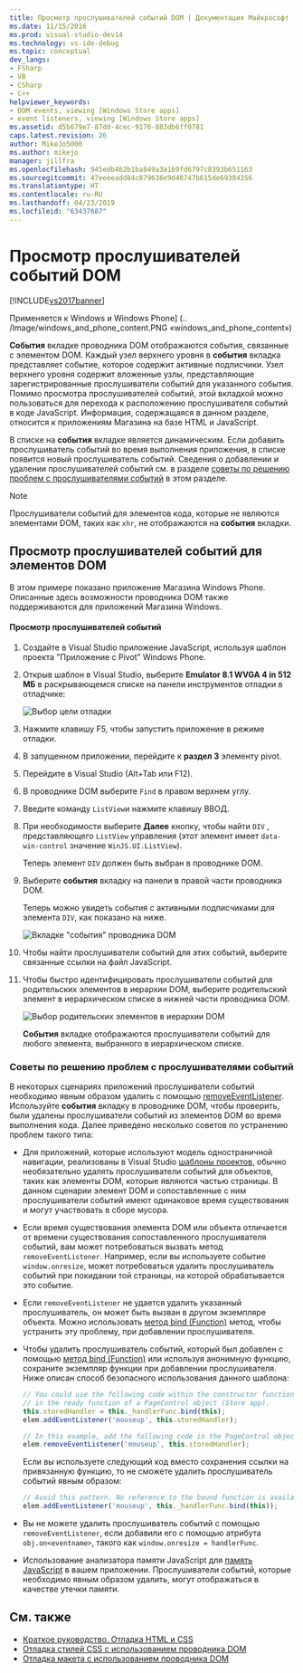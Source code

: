 ```yaml
---
title: Просмотр прослушивателей событий DOM | Документация Майкрософт
ms.date: 11/15/2016
ms.prod: visual-studio-dev14
ms.technology: vs-ide-debug
ms.topic: conceptual
dev_langs:
- FSharp
- VB
- CSharp
- C++
helpviewer_keywords:
- DOM events, viewing [Windows Store apps]
- event listeners, viewing [Windows Store apps]
ms.assetid: d5b679e7-87dd-4cec-9176-883db6ff0781
caps.latest.revision: 26
author: MikeJo5000
ms.author: mikejo
manager: jillfra
ms.openlocfilehash: 945edb462b1ba849a3a1b9fd6797c8393b651163
ms.sourcegitcommit: 47eeeeadd84c879636e9d48747b615de69384356
ms.translationtype: HT
ms.contentlocale: ru-RU
ms.lasthandoff: 04/23/2019
ms.locfileid: "63437687"
---
```

# <a name="view-dom-event-listeners"></a>Просмотр прослушивателей событий DOM
[!INCLUDE[vs2017banner](../includes/vs2017banner.md)]

Применяется к Windows и Windows Phone] (.. /Image/windows_and_phone_content.PNG «windows_and_phone_content»)

 **События** вкладке проводника DOM отображаются события, связанные с элементом DOM. Каждый узел верхнего уровня в **события** вкладка представляет событие, которое содержит активные подписчики. Узел верхнего уровня содержит вложенные узлы, представляющие зарегистрированные прослушиватели событий для указанного события. Помимо просмотра прослушивателей событий, этой вкладкой можно пользоваться для перехода к расположению прослушивателя событий в коде JavaScript. Информация, содержащаяся в данном разделе, относится к приложениям Магазина на базе HTML и JavaScript.

 В списке на **события** вкладке является динамическим. Если добавить прослушиватель событий во время выполнения приложения, в списке появится новый прослушиватель событий. Сведения о добавлении и удалении прослушивателей событий см. в разделе [советы по решению проблем с прослушивателями событий](#Tips) в этом разделе.

> [!NOTE]
> Прослушиватели событий для элементов кода, которые не являются элементами DOM, таких как `xhr`, не отображаются на **события** вкладки.

## <a name="view-event-listeners-for-dom-elements"></a>Просмотр прослушивателей событий для элементов DOM
 В этом примере показано приложение Магазина Windows Phone. Описанные здесь возможности проводника DOM также поддерживаются для приложений Магазина Windows.

#### <a name="to-view-event-listeners"></a>Просмотр прослушивателей событий

1. Создайте в Visual Studio приложение JavaScript, используя шаблон проекта "Приложение с Pivot" Windows Phone.

2. Открыв шаблон в Visual Studio, выберите **Emulator 8.1 WVGA 4 in 512 МБ** в раскрывающемся списке на панели инструментов отладки в отладчике:

     ![Выбор цели отладки](../debugger/media/js-dom-debug-target-emu.png "JS_DOM_Debug_Target_Emu")

3. Нажмите клавишу F5, чтобы запустить приложение в режиме отладки.

4. В запущенном приложении, перейдите к **раздел 3** элементу pivot.

5. Перейдите в Visual Studio (Alt+Tab или F12).

6. В проводнике DOM выберите `Find` в правом верхнем углу.

7. Введите команду `ListView`и нажмите клавишу ВВОД.

8. При необходимости выберите **Далее** кнопку, чтобы найти `DIV` , представляющего `ListView` управления (этот элемент имеет `data-win-control` значение `WinJS.UI.ListView`).

     Теперь элемент `DIV` должен быть выбран в проводнике DOM.

9. Выберите **события** вкладку на панели в правой части проводника DOM.

     Теперь можно увидеть события с активными подписчиками для элемента `DIV`, как показано на ниже.

     ![Вкладке "события" проводника DOM](../debugger/media/js-dom-events.png "JS_DOM_Events")

10. Чтобы найти прослушиватели событий для этих событий, выберите связанные ссылки на файл JavaScript.

11. Чтобы быстро идентифицировать прослушиватели событий для родительских элементов в иерархии DOM, выберите родительский элемент в иерархическом списке в нижней части проводника DOM.

     ![Выбор родительских элементов в иерархии DOM](../debugger/media/js-dom-breadcrumbs.png "JS_DOM_Breadcrumbs")

     **События** вкладке отображаются прослушиватели событий для любого элемента, выбранного в иерархическом списке.

### <a name="Tips"></a> Советы по решению проблем с прослушивателями событий
 В некоторых сценариях приложений прослушиватели событий необходимо явным образом удалить с помощью [removeEventListener](http://msdn.microsoft.com/library/ie/ff975250\(v=vs.85\).aspx). Используйте **события** вкладку в проводнике DOM, чтобы проверить, были удалены прослушиватели событий из элементов DOM во время выполнения кода. Далее приведено несколько советов по устранению проблем такого типа:

- Для приложений, которые используют модель одностраничной навигации, реализованы в Visual Studio [шаблоны проектов](http://msdn.microsoft.com/library/windows/apps/hh758331.aspx), обычно необязательно удалять прослушиватели событий для объектов, таких как элементы DOM, которые являются частью страницы. В данном сценарии элемент DOM и сопоставленные с ним прослушиватели событий имеют одинаковое время существования и могут участвовать в сборе мусора.

- Если время существования элемента DOM или объекта отличается от времени существования сопоставленного прослушивателя событий, вам может потребоваться вызвать метод `removeEventListener`. Например, если вы используете событие `window.onresize`, может потребоваться удалить прослушиватель событий при покидании той страницы, на которой обрабатывается это событие.

- Если `removeEventListener` не удается удалить указанный прослушиватель, он может быть вызван в другом экземпляре объекта. Можно использовать [метод bind (Function)](https://developer.mozilla.org/docs/Web/JavaScript/Reference/Global_Objects/Function/bind) метод, чтобы устранить эту проблему, при добавлении прослушивателя.

- Чтобы удалить прослушиватель событий, который был добавлен с помощью [метод bind (Function)](https://developer.mozilla.org/docs/Web/JavaScript/Reference/Global_Objects/Function/bind) или используя анонимную функцию, сохраните экземпляр функции при добавлении прослушивателя. Ниже описан способ безопасного использования данного шаблона:

    ```javascript
    // You could use the following code within the constructor function of an object, or
    // in the ready function of a PageControl object (Store app).
    this.storedHandler = this._handlerFunc.bind(this);
    elem.addEventListener('mouseup', this.storedHandler);

    // In this example, add the following code in the PageControl object's unload function.
    elem.removeEventListener('mouseup', this.storedHandler);

    ```

     Если вы используете следующий код вместо сохранения ссылки на привязанную функцию, то не сможете удалить прослушиватель событий явным образом:

    ```javascript
    // Avoid this pattern. No reference to the bound function is available.
    elem.addEventListener('mouseup', this._handlerFunc.bind(this));
    ```

- Вы не можете удалить прослушиватель событий с помощью `removeEventListener`, если добавили его с помощью атрибута `obj.on<eventname>`, такого как `window.onresize = handlerFunc`.

- Использование анализатора памяти JavaScript для [память JavaScript](../profiling/javascript-memory.md) в вашем приложении. Прослушиватели событий, которые необходимо явным образом удалить, могут отображаться в качестве утечки памяти.

## <a name="see-also"></a>См. также

- [Краткое руководство. Отладка HTML и CSS](../debugger/quickstart-debug-html-and-css.md)
- [Отладка стилей CSS с использованием проводника DOM](../debugger/debug-css-styles-using-dom-explorer.md)
- [Отладка макета с использованием проводника DOM](../debugger/debug-layout-using-dom-explorer.md)